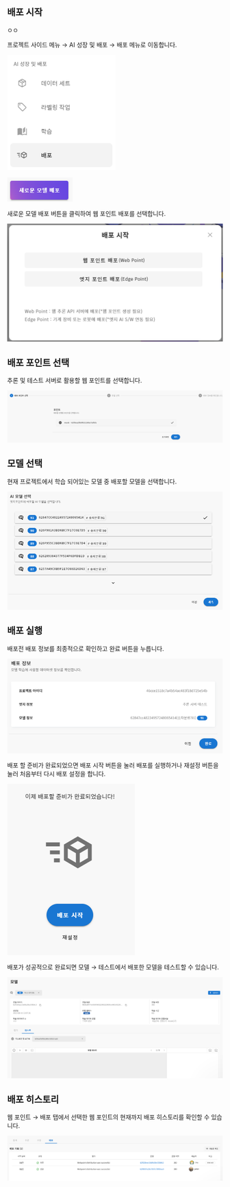 배포 시작
-----

ㅇㅇ
  

프로젝트 사이드 메뉴 → AI 성장 및 배포 → 배포 메뉴로 이동합니다.

![img1](https://raw.githubusercontent.com/vazilcompany/vridge-docs/main/guide/img/ai_deploying/deploying_webpoint_01.png)  

  

  

![img1](https://raw.githubusercontent.com/vazilcompany/vridge-docs/main/guide/img/ai_deploying/deploying_webpoint_02.png)  

새로운 모델 배포 버튼을 클릭하여 웹 포인트 배포를 선택합니다.

  

![img1](https://raw.githubusercontent.com/vazilcompany/vridge-docs/main/guide/img/ai_deploying/deploying_webpoint_03.png)  

  

배포 포인트 선택
---------


추론 및 테스트 서버로 활용할 웹 포인트를 선택합니다.

![img1](https://raw.githubusercontent.com/vazilcompany/vridge-docs/main/guide/img/ai_deploying/deploying_webpoint_04.png)  

  

  

  

모델 선택
-----


현재 프로젝트에서 학습 되어있는 모델 중 배포할 모델을 선택합니다.

![img1](https://raw.githubusercontent.com/vazilcompany/vridge-docs/main/guide/img/ai_deploying/deploying_webpoint_05.png)  

  

  

  

  

배포 실행
-----


배포전 배포 정보를 최종적으로 확인하고 완료 버튼을 누릅니다.

![img1](https://raw.githubusercontent.com/vazilcompany/vridge-docs/main/guide/img/ai_deploying/deploying_webpoint_06.png)  

  

  

배포 할 준비가 완료되었으면 배포 시작 버튼을 눌러 배포를 실행하거나 재설정 버튼을 눌러 처음부터 다시 배포 설정을 합니다.

![img1](https://raw.githubusercontent.com/vazilcompany/vridge-docs/main/guide/img/ai_deploying/deploying_webpoint_07.png)  

  

  

배포가 성공적으로 완료되면 모델 → 테스트에서 배포한 모델을 테스트할 수 있습니다.

![img1](https://raw.githubusercontent.com/vazilcompany/vridge-docs/main/guide/img/ai_deploying/deploying_webpoint_08.png)  

  

  

  

배포 히스토리
-------


웹 포인트 → 배포 탭에서 선택한 웹 포인트의 현재까지 배포 히스토리를 확인할 수 있습니다.

  

![img1](https://raw.githubusercontent.com/vazilcompany/vridge-docs/main/guide/img/ai_deploying/deploying_webpoint_09.png)  
